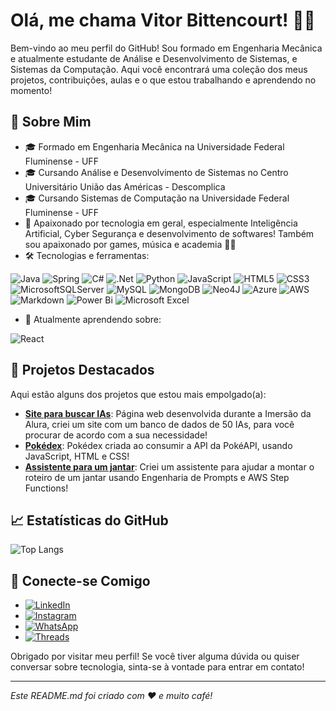 # Olá, me chama Vitor Bittencourt! ✌🏻

Bem-vindo ao meu perfil do GitHub! Sou formado em Engenharia Mecânica e atualmente estudante de Análise e Desenvolvimento de Sistemas, e Sistemas da Computação. Aqui você encontrará uma coleção dos meus projetos, contribuições, aulas e o que estou trabalhando e aprendendo no momento!

## 🚀 Sobre Mim

- 🎓 Formado em Engenharia Mecânica na Universidade Federal Fluminense - UFF
- 🎓 Cursando Análise e Desenvolvimento de Sistemas no Centro Universitário União das Américas - Descomplica
- 🎓 Cursando Sistemas de Computação na Universidade Federal Fluminense - UFF
- 🌟 Apaixonado por tecnologia em geral, especialmente Inteligência Artificial, Cyber Segurança e desenvolvimento de softwares! Também sou apaixonado por games, música e academia 💪🏻
- 🛠️ Tecnologias e ferramentas:

![Java](https://img.shields.io/badge/java-%23ED8B00.svg?style=for-the-badge&logo=openjdk&logoColor=white)
![Spring](https://img.shields.io/badge/spring-%236DB33F.svg?style=for-the-badge&logo=spring&logoColor=white)
![C#](https://img.shields.io/badge/c%23-%23239120.svg?style=for-the-badge&logo=csharp&logoColor=white)
![.Net](https://img.shields.io/badge/.NET-5C2D91?style=for-the-badge&logo=.net&logoColor=white)
![Python](https://img.shields.io/badge/python-3670A0?style=for-the-badge&logo=python&logoColor=ffdd54)
![JavaScript](https://img.shields.io/badge/javascript-%23323330.svg?style=for-the-badge&logo=javascript&logoColor=%23F7DF1E)
![HTML5](https://img.shields.io/badge/html5-%23E34F26.svg?style=for-the-badge&logo=html5&logoColor=white)
![CSS3](https://img.shields.io/badge/css3-%231572B6.svg?style=for-the-badge&logo=css3&logoColor=white)
![MicrosoftSQLServer](https://img.shields.io/badge/Microsoft%20SQL%20Server-CC2927?style=for-the-badge&logo=microsoft%20sql%20server&logoColor=white)
![MySQL](https://img.shields.io/badge/mysql-4479A1.svg?style=for-the-badge&logo=mysql&logoColor=white)
![MongoDB](https://img.shields.io/badge/MongoDB-%234ea94b.svg?style=for-the-badge&logo=mongodb&logoColor=white)
![Neo4J](https://img.shields.io/badge/Neo4j-008CC1?style=for-the-badge&logo=neo4j&logoColor=white)
![Azure](https://img.shields.io/badge/azure-%230072C6.svg?style=for-the-badge&logo=microsoftazure&logoColor=white)
![AWS](https://img.shields.io/badge/AWS-%23FF9900.svg?style=for-the-badge&logo=amazon-aws&logoColor=white)
![Markdown](https://img.shields.io/badge/markdown-%23000000.svg?style=for-the-badge&logo=markdown&logoColor=white)
![Power Bi](https://img.shields.io/badge/power_bi-F2C811?style=for-the-badge&logo=powerbi&logoColor=black)
![Microsoft Excel](https://img.shields.io/badge/Microsoft_Excel-217346?style=for-the-badge&logo=microsoft-excel&logoColor=white)

- 🌱 Atualmente aprendendo sobre:

![React](https://img.shields.io/badge/react-%2320232a.svg?style=for-the-badge&logo=react&logoColor=%2361DAFB)

## 📂 Projetos Destacados

Aqui estão alguns dos projetos que estou mais empolgado(a):

- **[Site para buscar IAs](https://github.com/vitorVBD/buscador-de-IA-imersao-Alura)**: Página web desenvolvida durante a Imersão da Alura, criei um site com um banco de dados de 50 IAs, para você procurar de acordo com a sua necessidade!
- **[Pokédex](https://github.com/vitorVBD/Pokedex)**: Pokédex criada ao consumir a API da PokéAPI, usando JavaScript, HTML e CSS!
- **[Assistente para um jantar](https://github.com/vitorVBD/assistente-de-jantar-AWS-StepFunctions)**: Criei um assistente para ajudar a montar o roteiro de um jantar usando Engenharia de Prompts e AWS Step Functions!

## 📈 Estatísticas do GitHub

![Top Langs](https://github-readme-stats.vercel.app/api/top-langs/?username=vitorVBD&layout=pie&theme=radical)

## 🤝 Conecte-se Comigo

- [![LinkedIn](https://img.shields.io/badge/linkedin-%230077B5.svg?style=for-the-badge&logo=linkedin&logoColor=white)](https://www.linkedin.com/in/vitor-bittencourt-8ab27bbb/)
- [![Instagram](https://img.shields.io/badge/Instagram-%23E4405F.svg?style=for-the-badge&logo=Instagram&logoColor=white)](https://www.instagram.com/vv_bittencourt/)
- [![WhatsApp](https://img.shields.io/badge/WhatsApp-25D366?style=for-the-badge&logo=whatsapp&logoColor=white)](https://wa.me/+5524992161353)
- [![Threads](https://img.shields.io/badge/Threads-000000?style=for-the-badge&logo=Threads&logoColor=white)](https://www.threads.net/@vv_bittencourt)

Obrigado por visitar meu perfil! Se você tiver alguma dúvida ou quiser conversar sobre tecnologia, sinta-se à vontade para entrar em contato! 

---

*Este README.md foi criado com ❤️ e muito café!*

